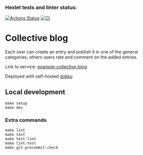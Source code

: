 ### Hexlet tests and linter status:
[![Actions Status](https://github.com/qsimpleq/collective-blog/workflows/hexlet-check/badge.svg)](https://github.com/qsimpleq/collective-blog/actions)
[![CI](https://github.com/qsimpleq/collective-blog/actions/workflows/ci.yml/badge.svg)](https://github.com/qsimpleq/collective-blog/actions/workflows/ci.yml)

# Collective blog

Each user can create an entry and publish it in one of the general categories, others users rate and comment on the added entries.

Link to service: [example-collective-blog](https://example-collective-blog.qsimpleq.su)

Deployed with self-hosted [dokku](https://dokku.com)

## Local development
```shell
make setup
make dev
```
### Extra commands
```shell
make lint
make test
make test-lint
make lint-test
make git-precommit-check
```
